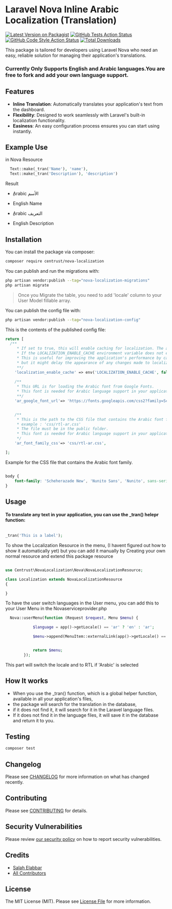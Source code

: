 # Laravel Nova Inline Arabic Localization (Translation)

[![Latest Version on Packagist](https://img.shields.io/packagist/v/centrust/nova-localization.svg?style=flat-square)](https://packagist.org/packages/centrust/nova-localization)
[![GitHub Tests Action Status](https://img.shields.io/github/actions/workflow/status/centrust/nova-localization/run-tests.yml?branch=main&label=tests&style=flat-square)](https://github.com/centrust/nova-localization/actions?query=workflow%3Arun-tests+branch%3Amain)
[![GitHub Code Style Action Status](https://img.shields.io/github/actions/workflow/status/centrust/nova-localization/fix-php-code-style-issues.yml?branch=main&label=code%20style&style=flat-square)](https://github.com/centrust/nova-localization/actions?query=workflow%3A"Fix+PHP+code+style+issues"+branch%3Amain)
[![Total Downloads](https://img.shields.io/packagist/dt/centrust/nova-localization.svg?style=flat-square)](https://packagist.org/packages/centrust/nova-localization)



This package is tailored for developers using Laravel Nova who need an easy, reliable solution for managing their application's translations.
### Currently Only Supports English and Arabic languages.You are free to fork and add your own language support.


## Features

- **Inline Translation**: Automatically translates your application's text from the dashboard.
- **Flexibility**: Designed to work seamlessly with Laravel's built-in localization functionality.
- **Easiness**: An easy configuration process ensures you can start using instantly.




## Example Use
 in Nova Resource
```php
  Text::make(_tran('Name'), 'name'),
  Text::make(_tran('Description'), 'description')
```
Result
 - ِِArabic  الأسم
 - English  Name

- ِِArabic  التعريف
- English  Description


## Installation

You can install the package via composer:

```bash
composer require centrust/nova-localization
```

You can publish and run the migrations with:

```bash
php artisan vendor:publish --tag="nova-localization-migrations"
php artisan migrate
```

> Once you Migrate the table, you need to add 'locale' column to your User Model  fillable array.

You can publish the config file with:

```bash
php artisan vendor:publish --tag="nova-localization-config"
```

This is the contents of the published config file:

```php
return [
  /** 
     * If set to true, this will enable caching for localization. The actual value for this translation is taken from the server's cache.
     * If the LOCALIZATION_ENABLE_CACHE environment variable does not exist, the default value will be false.
     * This is useful for improving the application's performance by caching localizations,
     * but it might delay the appearance of any changes made to localization files until the cache is refreshed.
     **/
    'localization_enable_cache' => env('LOCALIZATION_ENABLE_CACHE', false),
    
    /**
     * This URL is for loading the Arabic font from Google Fonts.
     * This font is needed for Arabic language support in your application.
     **/
    'ar_google_font_url'=> 'https://fonts.googleapis.com/css2?family=Scheherazade+New:wght@700&display=swap',


    /**
     * This is the path to the CSS file that contains the Arabic font family.   
     * example : 'css/rtl-ar.css'
     * The file must be in the public folder.
     * This font is needed for Arabic language support in your application.
     */
    'ar_font_family_css'=> 'css/rtl-ar.css',

];
```

Example for the CSS file that contains the Arabic font family.
```css

body {
    font-family: 'Scheherazade New', 'Nunito Sans', 'Nunito', sans-serif;
}

```


## Usage

#### To translate any text in your application, you can use the _tran() helepr function:
```php

_tran('This is a label');

```



To show the Localization Resource in the menu, (I havent figured out how to show it automatically yet)
but you can add it manually by Creating your own normal resource and extend this package resource

```php

use Centrust\NovaLocalization\Nova\NovaLocalizationResource;

class Localization extends NovaLocalizationResource
{

}

````

To have the user switch languages in the User menu, you can add this to your User Menu in the Novaserviceprovider.php

```php
  Nova::userMenu(function (Request $request, Menu $menu) {

            $language = app()->getLocale() == 'ar' ? 'en' : 'ar';

            $menu->append(MenuItem::externalLink(app()->getLocale() == 'ar' ? 'English' : 'عربي', '/change-language/' . $language . '/' . $request->user()->id));


            return $menu;
        });


```
This part will switch the locale and to RTL if 'Arabic' is selected



## How It works
- When you use the _tran() function, which is a global helper function, available in all your application's files,
- the package will search for the translation in the database,
- if it does not find it, it will search for it in the Laravel language files.
- If it does not find it in the language files, it will save it in the database and return it to you.

## Testing

```bash
composer test
```

## Changelog

Please see [CHANGELOG](CHANGELOG.md) for more information on what has changed recently.

## Contributing

Please see [CONTRIBUTING](CONTRIBUTING.md) for details.

## Security Vulnerabilities

Please review [our security policy](../../security/policy) on how to report security vulnerabilities.

## Credits

- [Salah Elabbar](https://github.com/centrust)
- [All Contributors](../../contributors)

## License

The MIT License (MIT). Please see [License File](LICENSE.md) for more information.
